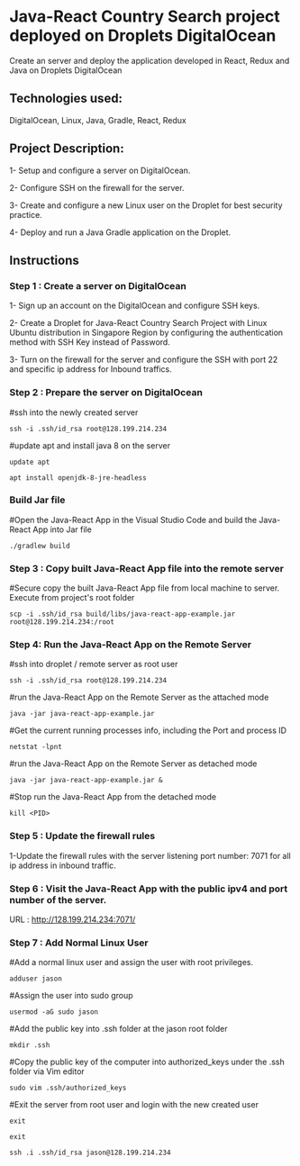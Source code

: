 # Java-React Country Search project deployed on Droplets DigitalOcean

Create an server and deploy the application developed in React, Redux and Java on Droplets DigitalOcean

## Technologies used:

DigitalOcean, Linux, Java, Gradle, React, Redux

## Project Description:

1- Setup and configure a server on DigitalOcean.

2- Configure SSH on the firewall for the server.

3- Create and configure a new Linux user on the Droplet for best security practice.

4- Deploy and run a Java Gradle application on the Droplet.

## Instructions

### Step 1 : Create a server on DigitalOcean

1- Sign up an account on the DigitalOcean and configure SSH keys.

2- Create a Droplet for Java-React Country Search Project with Linux Ubuntu distribution in Singapore Region by configuring the authentication method with SSH Key instead of Password.

3- Turn on the firewall for the server and configure the SSH with port 22 and specific ip address for Inbound traffics.

### Step 2 : Prepare the server on DigitalOcean

#ssh into the newly created server

```
ssh -i .ssh/id_rsa root@128.199.214.234
```

#update apt and install java 8 on the server

```
update apt
```

```
apt install openjdk-8-jre-headless
```

### Build Jar file

#Open the Java-React App in the Visual Studio Code and build the Java-React App into Jar file

```
./gradlew build
```

### Step 3 : Copy built Java-React App file into the remote server

#Secure copy the built Java-React App file from local machine to server. Execute from project's root folder

```
scp -i .ssh/id_rsa build/libs/java-react-app-example.jar root@128.199.214.234:/root
```

### Step 4: Run the Java-React App on the Remote Server

#ssh into droplet / remote server as root user

```
ssh -i .ssh/id_rsa root@128.199.214.234
```

#run the Java-React App on the Remote Server as the attached mode

```
java -jar java-react-app-example.jar
```

#Get the current running processes info, including the Port and process ID

```
netstat -lpnt
```

#run the Java-React App on the Remote Server as detached mode

```
java -jar java-react-app-example.jar &
```

#Stop run the Java-React App from the detached mode

```
kill <PID>
```

### Step 5 : Update the firewall rules

1-Update the firewall rules with the server listening port number: 7071 for all ip address in inbound traffic.

### Step 6 : Visit the Java-React App with the public ipv4 and port number of the server.

URL : http://128.199.214.234:7071/

### Step 7 : Add Normal Linux User

#Add a normal linux user and assign the user with root privileges.

```
adduser jason
```

#Assign the user into sudo group

```
usermod -aG sudo jason
```

#Add the public key into .ssh folder at the jason root folder

```
mkdir .ssh
```

#Copy the public key of the computer into authorized_keys under the .ssh folder via Vim editor

```
sudo vim .ssh/authorized_keys
```

#Exit the server from root user and login with the new created user

```
exit
```

```
exit
```

```
ssh .i .ssh/id_rsa jason@128.199.214.234

```
